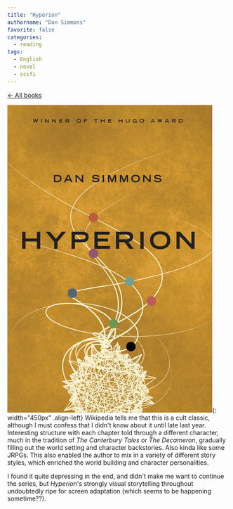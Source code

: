 ```yaml
---
title: "Hyperion"
authorname: "Dan Simmons"
favorite: false
categories:
  - reading
tags:
  - English
  - novel
  - scifi
---
```

<span style="color:gray">[← All books](https://www.kaito.co/reading/)</span>  

![image-left](/images/reading/hyperion.jpeg){: width="450px" .align-left} 
Wikipedia tells me that this is a cult classic, although I must confess that I didn't know about it until late last year. Interesting structure with each chapter told through a different character, much in the tradition of *The Canterbury Tales* or *The Decameron*, gradually filling out the world setting and character backstories. Also kinda like some JRPGs. This also enabled the author to mix in a variety of different story styles, which enriched the world building and character personalities.  

I found it quite depressing in the end, and didn't make me want to continue the series, but *Hyperion*'s strongly visual storytelling throughout undoubtedly ripe for screen adaptation (which seems to be happening sometime??). 